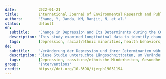 ```yaml
---
date:          2022-01-21
title:         International Journal of Environmental Research and Public Health
authors:       'Zhang, Y, Janda, KM, Ranjit, N, et al.'
status:        default
en:
  subtitle:    'Change in Depression and Its Determinants during the COVID-19 Pandemic: A Longitudinal Examination among Racially/Ethnically Diverse US Adults'
  description: 'This study examined longitudinal data to identify changes in the occurrence of depressive symptoms, and to explore if such changes were associated with socio-demographic, movement behaviors, and health variables during the COVID-19 pandemic, among a diverse sample of central Texas residents. Participants who completed two online surveys in 2020 (in June and November) from an on-going longitudinal study were included. Depressive symptoms were measured by Patient Health Questionnaire-2. Change in depressive symptoms’ occurrence status between the two time points was categorized into (1) stable/improved, and (2) consistent depressive symptoms/declined. Sociodemographic factors, movement behaviors and health data were self-reported. Statistical analyses utilized descriptive statistics and logistical regression. Among a total of 290 individuals (84.1% female; 71.0% racial/ethnic minorities), 13.5% were categorized as consistent depressive symptoms/declined. Multivariable logistic regression indicated that racial/ethnic minorities, older age, and increased physical activity were associated with a lower likelihood, while greater sedentary time was associated with higher likelihood of consistent depressive symptoms/declined status. Between 3 months and 8 months into the pandemic, various socio-demographic and behavioral variables were associated with changes in depressive symptoms’ occurrence status. Future research should explore the longer-term impacts of COVID-19 on depression among a diverse population and identify risk factors for depression. '
  tags:        [depression, racial/ethnic minorities, health behaviors, longitudinal design, COVID-19, mental health, physical activity, sedentary time]
de:
  subtitle:    'Veränderung der Depression und ihrer Determinanten während der COVID-19-Pandemie: Eine Längsschnittuntersuchung unter rassisch/ethnisch gemischten US-Erwachsenen'
  description: 'Diese Studie untersuchte Längsschnittdaten, um Veränderungen im Auftreten depressiver Symptome zu ermitteln und zu untersuchen, ob solche Veränderungen mit soziodemografischen, Bewegungsverhaltens- und Gesundheitsvariablen während der COVID-19-Pandemie bei einer heterogenen Stichprobe von Bewohnern von Zentraltexas zusammenhängen. Eingeschlossen wurden Teilnehmer, die im Jahr 2020 zwei Online-Umfragen (im Juni und November) im Rahmen einer laufenden Längsschnittstudie ausfüllten. Die depressiven Symptome wurden mit dem Patient Health Questionnaire-2 gemessen. Die Veränderung des Auftretens depressiver Symptome zwischen den beiden Zeitpunkten wurde kategorisiert in (1) stabil/verbessert und (2) gleichbleibende depressive Symptome/verringert. Soziodemografische Faktoren, Bewegungsverhalten und Gesundheitsdaten wurden in Selbstauskünften angegeben. Für die statistischen Analysen wurden deskriptive Statistiken und logistische Regressionen verwendet. Von den insgesamt 290 Personen (84,1 % weiblich; 71,0 % Angehörige rassischer/ethnischer Minderheiten) wurden 13,5 % als durchgängig depressiv/abgestumpft eingestuft. Die multivariable logistische Regression ergab, dass Angehörige rassischer/ethnischer Minderheiten, ein höheres Alter und eine erhöhte körperliche Aktivität mit einer geringeren Wahrscheinlichkeit verbunden waren, während ein höherer Anteil an sitzender Tätigkeit mit einer höheren Wahrscheinlichkeit für anhaltende depressive Symptome bzw. einer Verschlechterung verbunden war. Zwischen 3 Monaten und 8 Monaten nach der Pandemie wurden verschiedene soziodemografische und verhaltensbezogene Variablen mit Veränderungen des Auftretens depressiver Symptome in Verbindung gebracht. Künftige Forschungsarbeiten sollten die längerfristigen Auswirkungen von COVID-19 auf Depressionen in einer heterogenen Bevölkerung untersuchen und Risikofaktoren für Depressionen ermitteln. ' 
  tags:        [Depression, rassische/ethnische Minderheiten, Gesundheitsverhalten, Längsschnittdesign, COVID-19, psychische Gesundheit, körperliche Aktivität, sitzende Tätigkeit]
group:         'Interventions'
credit:        https://doi.org/10.3390/ijerph19031194
---
```

